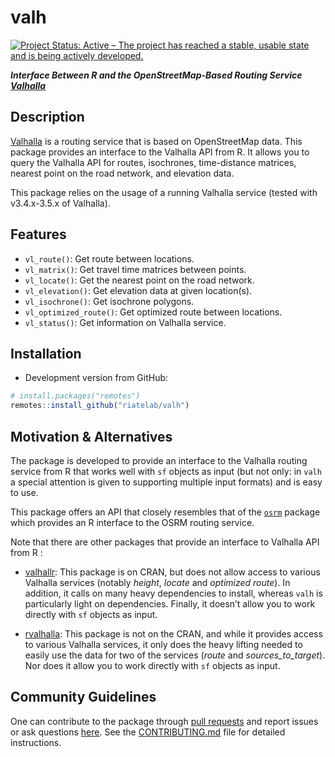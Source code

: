 
# valh

[![Project Status: Active – The project has reached a stable, usable
state and is being actively
developed.](https://www.repostatus.org/badges/latest/active.svg)](https://www.repostatus.org/#active)

***Interface Between R and the OpenStreetMap-Based Routing Service
[Valhalla](http://valhalla.github.io/)***

## Description

[Valhalla](http://valhalla.github.io/) is a routing service that is
based on OpenStreetMap data. This package provides an interface to the
Valhalla API from R. It allows you to query the Valhalla API for routes,
isochrones, time-distance matrices, nearest point on the road network,
and elevation data.

This package relies on the usage of a running Valhalla service (tested
with v3.4.x-3.5.x of Valhalla).

## Features

- `vl_route()`: Get route between locations.
- `vl_matrix()`: Get travel time matrices between points.
- `vl_locate()`: Get the nearest point on the road network.
- `vl_elevation()`: Get elevation data at given location(s).
- `vl_isochrone()`: Get isochrone polygons.
- `vl_optimized_route()`: Get optimized route between locations.
- `vl_status()`: Get information on Valhalla service.

## Installation

- Development version from GitHub:

``` r
# install.packages("remotes")
remotes::install_github("riatelab/valh")
```

<!-- - Stable version from CRAN: -->
<!-- ```{r} -->
<!-- #| eval: false -->
<!-- install.packages("valh") -->
<!-- ``` -->
<!-- ## Demo -->
<!-- This is a short overview of the main features of `valh`. The dataset -->
<!-- used here is shipped with the package, it is a sample of 100 random -->
<!-- pharmacies in Berlin ([© OpenStreetMap -->
<!-- contributors](https://www.openstreetmap.org/copyright/en)) stored in a -->
<!-- [geopackage](https://www.geopackage.org/) file. -->
<!-- - `vl_matrix()` gives access to the *sources_to_targets* Valhalla service. In this -->
<!--   example we use this function to get the median time needed to access ... -->
<!-- - `vl_route()` is used to compute the shortest route between two -->
<!--   points. Here we compute the shortest route between ... -->
<!-- - `vl_optimized_route()` can be used to resolve the travelling salesman problem, -->
<!--   it gives the shortest trip between a set of unordered points. In this -->
<!--   example we want to obtain the shortest trip between ... -->
<!-- - `vl_locate()` gives access to the *locate* Valhalla service. It returns -->
<!--   the nearest points on the street network from any point. Here we will -->
<!--   get the nearest point on the network from a couple of coordinates. -->
<!-- - `vl_isochrone()` computes areas that are reachable within a given -->
<!--   time span from a point and returns the reachable regions as polygons. -->
<!--   These areas of equal travel time are called isochrones. Here we -->
<!--   compute the isochrones from a specific point defined by its longitude -->
<!--   and latitude. -->

## Motivation & Alternatives

The package is developed to provide an interface to the Valhalla routing
service from R that works well with `sf` objects as input (but not only:
in `valh` a special attention is given to supporting multiple input
formats) and is easy to use.

This package offers an API that closely resembles that of the
[`osrm`](https://github.com/riatelab/osrm) package which provides an R
interface to the OSRM routing service.

Note that there are other packages that provide an interface to Valhalla
API from R :

- [valhallr](https://github.com/chris31415926535/valhallr/): This
  package is on CRAN, but does not allow access to various Valhalla
  services (notably *height*, *locate* and *optimized route*). In
  addition, it calls on many heavy dependencies to install, whereas
  `valh` is particularly light on dependencies. Finally, it doesn’t
  allow you to work directly with `sf` objects as input.

- [rvalhalla](https://github.com/Robinlovelace/rvalhalla): This package
  is not on the CRAN, and while it provides access to various Valhalla
  services, it only does the heavy lifting needed to easily use the data
  for two of the services (*route* and *sources_to_target*). Nor does it
  allow you to work directly with `sf` objects as input.

## Community Guidelines

One can contribute to the package through [pull
requests](https://github.com/riatelab/valh/pulls) and report issues or
ask questions [here](https://github.com/riatelab/valh/issues). See the
[CONTRIBUTING.md](https://github.com/riatelab/valh/blob/master/CONTRIBUTING.md)
file for detailed instructions.
